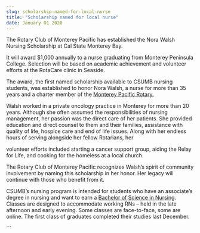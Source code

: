 ```yaml
---
slug: scholarship-named-for-local-nurse
title: "Scholarship named for local nurse"
date: January 01 2020
---
```


 
<p>
  The Rotary Club of Monterey Pacific has established the Nora Walsh Nursing
  Scholarship at Cal State Monterey Bay.
</p>
<p>
  It will award $1,000 annually to a nurse graduating from Monterey Peninsula
  College. Selection will be based on academic achievement and volunteer efforts
  at the RotaCare clinic in Seaside.
</p>
<p>
  The award, the first named scholarship available to CSUMB nursing students,
  was established to honor Nora Walsh, a nurse for more than 35 years and a
  charter member of the
  <a href="https://montereypacificrotary.org/">Monterey Pacific Rotary.</a>
</p>
<p>
  Walsh worked in a private oncology practice in Monterey for more than 20
  years. Although she often assumed the responsibilities of nursing management,
  her passion was the direct care of her patients. She provided education and
  direct counsel to them and their families, assistance with quality of life,
  hospice care and end of life issues. Along with her endless hours of serving
  alongside her fellow Rotarians, her
</p>
<p>
  volunteer efforts included starting a cancer support group, aiding the Relay
  for Life, and cooking for the homeless at a local church.
</p>
<p>
  The Rotary Club of Monterey Pacific recognizes Walsh’s spirit of community
  involvement by naming this scholarship in her honor. Her legacy will continue
  with those who benefit from it.
</p>
<p>
  CSUMB’s nursing program is intended for students who have an associate’s
  degree in nursing and want to earn a
  <a href="https://csumb.edu/nursing">Bachelor of Science in Nursing</a>.
  Classes are designed to accommodate working RNs – held in the late afternoon
  and early evening. Some classes are face&#45;to&#45;face, some are online. The
  first class of graduates completed their studies last December.
</p>
```
